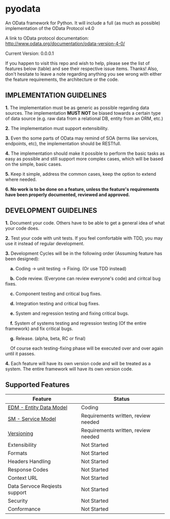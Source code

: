 pyodata
=======

An OData framework for Python. It will include a full (as much as possible) implementation of the OData Protocol v4.0

A link to OData protocol documentation: http://www.odata.org/documentation/odata-version-4-0/

Current Version: 0.0.0.1

If you happen to visit this repo and wish to help, please see the list of features below (table) and see their respective issue items. Thanks!
Also, don't hesitate to leave a note regarding anything you see wrong with either the feature requirements, the architecture or the code.

## IMPLEMENTATION GUIDELINES

**1.** The implementation must be as generic as possible regarding data sources. The implementation **MUST NOT** be biased towards a certain type of data source (e.g. raw data from a relational DB, entity from an ORM, etc.)

**2.** The implementation must support extensibility.

**3.** Even tho some parts of OData may remind of SOA (terms like services, endpoints, etc), the implementation should be RESTfull.

**4.** The implementation should make it possible to perform the basic tasks as easy as possible and still support more complex cases, which will be based on the simple, basic cases.

**5.** Keep it simple, address the common cases, keep the option to extend where needed.

**6. No work is to be done on a feature, unless the feature's requirements have been properly documented, reviewed and approved.**

## DEVELOPMENT GUIDELINES

**1.** Document your code. Others have to be able to get a general idea of what your code does.

**2.** Test your code with unit tests. If you feel comfortable with TDD, you may use it instead of regular development.

**3.** Development Cycles will be in the following order (Assuming feature has been designed):

&nbsp;&nbsp;&nbsp;&nbsp;**a.** Coding -> unit testing -> Fixing. (Or use TDD instead)

&nbsp;&nbsp;&nbsp;&nbsp;**b.** Code review. (Everyone can review everyone's code) and ciritcal bug fixes.

&nbsp;&nbsp;&nbsp;&nbsp;**c.** Component testing and critical bug fixes.

&nbsp;&nbsp;&nbsp;&nbsp;**d.** Integration testing and critical bug fixes.

&nbsp;&nbsp;&nbsp;&nbsp;**e.** System and regression testing and fixing critical bugs.

&nbsp;&nbsp;&nbsp;&nbsp;**f.** System of systems testing and regression testing (Of the entire framework) and fix critical bugs.

&nbsp;&nbsp;&nbsp;&nbsp;**g.** Release. (alpha, beta, RC or final)

&nbsp;&nbsp;&nbsp;&nbsp;Of course each testing-fixing phase will be executed over and over again until it passes.

**4.** Each feature will have its own version code and will be treated as a system. The entire framework will have its own version code.

## Supported Features

|Feature | Status|
|--------|--------|
|[EDM - Entity Data Model](https://github.com/Terfin/pyodata/issues/1) | Coding |
|[SM - Service Model](https://github.com/Terfin/pyodata/issues/2) | Requirements written, review needed |
|[Versioning](https://github.com/Terfin/pyodata/issues/3) | Requirements written, review needed |
| Extensibility | Not Started |
| Formats | Not Started |
| Headers Handling | Not Started |
| Response Codes | Not Started |
| Context URL | Not Started |
| Data Servoce Reqiests support | Not Started |
| Security | Not Started |
| Conformance | Not Started |

